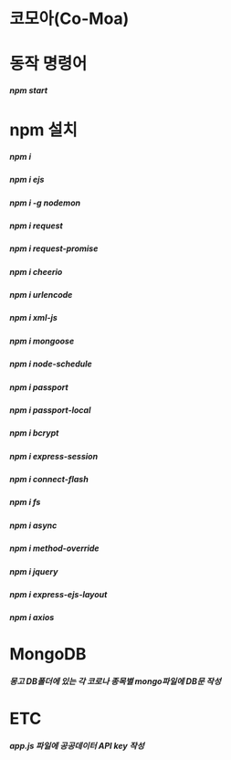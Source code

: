 # 코모아(Co-Moa)

# 동작 명령어
##### npm start

# npm 설치
##### npm i
##### npm i ejs
##### npm i -g nodemon
##### npm i request
##### npm i request-promise
##### npm i cheerio
##### npm i urlencode
##### npm i xml-js
##### npm i mongoose
##### npm i node-schedule
##### npm i passport
##### npm i passport-local
##### npm i bcrypt
##### npm i express-session
##### npm i connect-flash
##### npm i fs
##### npm i async
##### npm i method-override
##### npm i jquery
##### npm i express-ejs-layout
##### npm i axios


# MongoDB
##### 몽고 DB폴더에 있는 각 코로나 종목별 mongo파일에 DB문 작성

# ETC
##### app.js 파일에 공공데이터 API key 작성